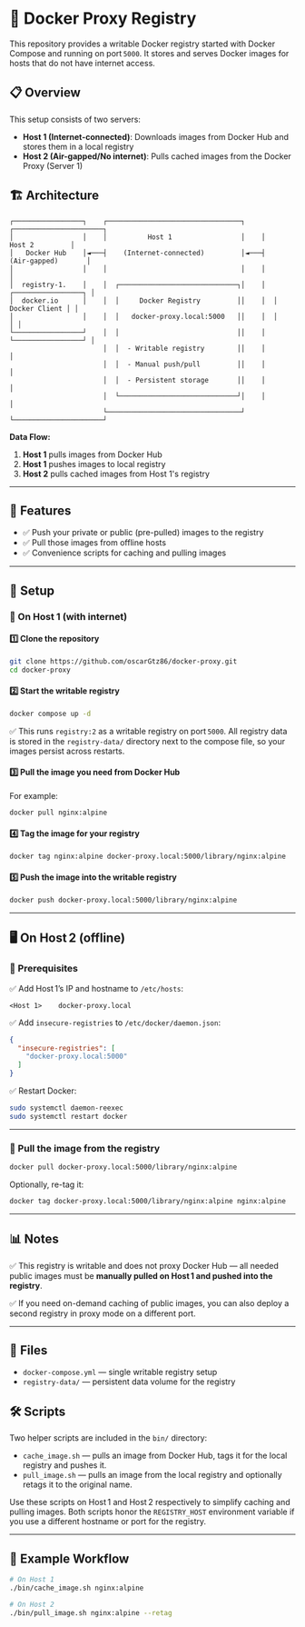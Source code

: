 # 🐳 Docker Proxy Registry

This repository provides a writable Docker registry started with Docker Compose and running on port `5000`. It stores and serves Docker images for hosts that do not have internet access.

## 📋 Overview

This setup consists of two servers:
- **Host 1 (Internet-connected)**: Downloads images from Docker Hub and stores them in a local registry
- **Host 2 (Air-gapped/No internet)**: Pulls cached images from the Docker Proxy (Server 1)

## 🏗️ Architecture

```
┌─────────────────┐    ┌─────────────────────────────────┐    ┌──────────────────────┐
│                 │    │          Host 1                 │    │       Host 2         │
│   Docker Hub    │◄───┤    (Internet-connected)         │◄───┤   (Air-gapped)       │
│                 │    │                                 │    │                      │
│  registry-1.    │    │  ┌─────────────────────────────┐│    │  ┌─────────────────┐ │
│  docker.io      │    │  │     Docker Registry         ││    │  │   Docker Client │ │
│                 │    │  │   docker-proxy.local:5000   ││    │  │                 │ │
└─────────────────┘    │  │                             ││    │  └─────────────────┘ │
                       │  │  - Writable registry        ││    │                      │
                       │  │  - Manual push/pull         ││    │                      │
                       │  │  - Persistent storage       ││    │                      │
                       │  └─────────────────────────────┘│    │                      │
                       └─────────────────────────────────┘    └──────────────────────┘
```

**Data Flow:**
1. **Host 1** pulls images from Docker Hub
2. **Host 1** pushes images to local registry
3. **Host 2** pulls cached images from Host 1's registry

---

## 🚀 Features

* ✅ Push your private or public (pre-pulled) images to the registry
* ✅ Pull those images from offline hosts
* ✅ Convenience scripts for caching and pulling images

---

## 🧩 Setup

### 🔷 On Host 1 (with internet)

#### 1️⃣ Clone the repository

```bash
git clone https://github.com/oscarGtz86/docker-proxy.git
cd docker-proxy
```

#### 2️⃣ Start the writable registry

```bash
docker compose up -d
```

✅ This runs `registry:2` as a writable registry on port `5000`.
All registry data is stored in the `registry-data/` directory next to the
compose file, so your images persist across restarts.


#### 3️⃣ Pull the image you need from Docker Hub

For example:

```bash
docker pull nginx:alpine
```

#### 4️⃣ Tag the image for your registry

```bash
docker tag nginx:alpine docker-proxy.local:5000/library/nginx:alpine
```

#### 5️⃣ Push the image into the writable registry

```bash
docker push docker-proxy.local:5000/library/nginx:alpine
```

---

## 🖥️ On Host 2 (offline)

### 🔷 Prerequisites

✅ Add Host 1’s IP and hostname to `/etc/hosts`:

```
<Host 1>    docker-proxy.local
```

✅ Add `insecure-registries` to `/etc/docker/daemon.json`:

```json
{
  "insecure-registries": [
    "docker-proxy.local:5000"
  ]
}
```

✅ Restart Docker:

```bash
sudo systemctl daemon-reexec
sudo systemctl restart docker
```

---

### 🔷 Pull the image from the registry

```bash
docker pull docker-proxy.local:5000/library/nginx:alpine
```

Optionally, re-tag it:

```bash
docker tag docker-proxy.local:5000/library/nginx:alpine nginx:alpine
```

---

## 📊 Notes

✅ This registry is writable and does not proxy Docker Hub — all needed public images must be **manually pulled on Host 1 and pushed into the registry**.

✅ If you need on-demand caching of public images, you can also deploy a second registry in proxy mode on a different port.

---

## 📂 Files

* `docker-compose.yml` — single writable registry setup
* `registry-data/` — persistent data volume for the registry

## 🛠️ Scripts

Two helper scripts are included in the `bin/` directory:

* `cache_image.sh` — pulls an image from Docker Hub, tags it for the local registry and pushes it.
* `pull_image.sh` — pulls an image from the local registry and optionally retags it to the original name.

Use these scripts on Host 1 and Host 2 respectively to simplify caching and pulling images.
Both scripts honor the `REGISTRY_HOST` environment variable if you use a
different hostname or port for the registry.

---

## 🌟 Example Workflow

```bash
# On Host 1
./bin/cache_image.sh nginx:alpine

# On Host 2
./bin/pull_image.sh nginx:alpine --retag
```
